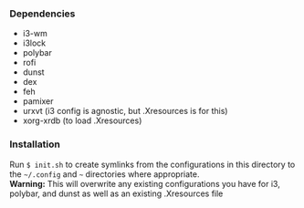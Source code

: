 ### Dependencies
- i3-wm
- i3lock
- polybar
- rofi
- dunst
- dex
- feh
- pamixer
- urxvt (i3 config is agnostic, but .Xresources is for this)
- xorg-xrdb (to load .Xresources)

### Installation
Run `$ init.sh` to create symlinks from the configurations in this directory to the `~/.config` and `~` directories where appropriate.
<br>
**Warning:** This will overwrite any existing configurations you have for i3, polybar, and dunst as well as an existing .Xresources file
